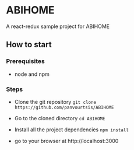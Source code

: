 # ABIHOME

A react-redux sample project for ABIHOME

## How to start

### Prerequisites
* node and npm

### Steps
* Clone the git repository
  `git clone https://github.com/panvourtsis/ABIHOME`

* Go to the cloned directory
  `cd ABIHOME`

* Install all the project dependencies
`npm install`

* go to your browser at http://localhost:3000